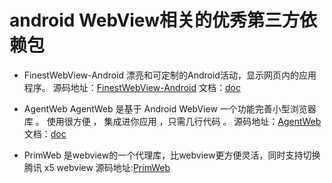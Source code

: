 # android WebView相关的优秀第三方依赖包

* FinestWebView-Android 漂亮和可定制的Android活动，显示网页内的应用程序。 
源码地址：[FinestWebView-Android](https://github.com/TheFinestArtist/FinestWebView-Android) 文档：[doc](https://github.com/TheFinestArtist/FinestWebView-Android/blob/master/README.md)

*  AgentWeb  AgentWeb 是基于 Android WebView 一个功能完善小型浏览器库 。 使用很方便 ， 集成进你应用 ，只需几行代码 。
源码地址：[AgentWeb](https://github.com/Justson/AgentWeb) 文档：[doc](https://github.com/Justson/AgentWeb/blob/master/README.md)

* PrimWeb 是webview的一个代理库，比webview更方便灵活，同时支持切换腾讯 x5 webview
源码地址:[PrimWeb](https://github.com/JakePrim/PrimWeb)

